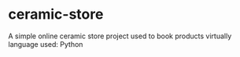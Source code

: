 # ceramic-store
A simple online ceramic store project used to book products virtually
language used: Python
